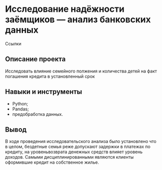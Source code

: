 # Исследование надёжности заёмщиков — анализ банковских данных # 
Ссылки
## Описание проекта ##
Исследовать влияние семейного полжения и количества детей на факт погашения кредита в установленный срок
## Навыки и инструменты ##
- Python;
- Pandas;
- предобработка данных.
## Вывод ##
В ходе проведения исследовательского анализа было установлено что в целом, бездетные семья реже допускают задержки в платежах по кредиту, на уровеньвозврата 
денежных средств влияет уровень доходов. Самыми дисциплинированными являются клиенты оформившие кредит на собственное жилье. 
